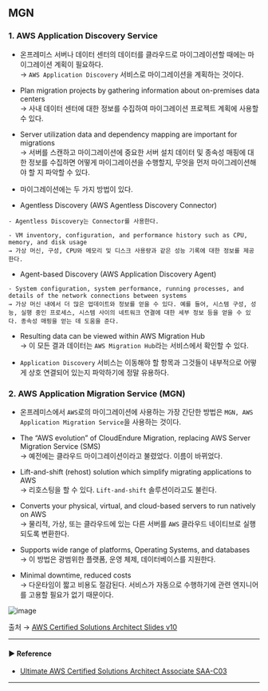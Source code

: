 ## MGN
### 1. AWS Application Discovery Service
- 온프레미스 서버나 데이터 센터의 데이터를 클라우드로 마이그레이션할 때에는 마이그레이션 계획이 필요하다.  
→ `AWS Application Discovery` 서비스로 마이그레이션을 계획하는 것이다. 
 
- Plan migration projects by gathering information about on-premises data centers  
→ 사내 데이터 센터에 대한 정보를 수집하여 마이그레이션 프로젝트 계획에 사용할 수 있다.

- Server utilization data and dependency mapping are important for migrations  
→ 서버를 스캔하고 마이그레이션에 중요한 서버 설치 데이터 및 종속성 매핑에 대한 정보를 수집하면 어떻게 마이그레이션을 수행할지, 무엇을 먼저 마이그레이션해야 할 지 파악할 수 있다.

- 마이그레이션에는 두 가지 방법이 있다.

- Agentless Discovery (AWS Agentless Discovery Connector)
~~~
- Agentless Discovery는 Connector를 사용한다.

- VM inventory, configuration, and performance history such as CPU, memory, and disk usage
→ 가상 머신, 구성, CPU와 메모리 및 디스크 사용량과 같은 성능 기록에 대한 정보를 제공한다.
~~~

- Agent-based Discovery (AWS Application Discovery Agent)
~~~
- System configuration, system performance, running processes, and details of the network connections between systems
→ 가상 머신 내에서 더 많은 업데이트와 정보를 얻을 수 있다. 예를 들어, 시스템 구성, 성능, 실행 중인 프로세스, 시스템 사이의 네트워크 연결에 대한 세부 정보 등을 얻을 수 있다. 종속성 매핑을 얻는 데 도움을 준다.
~~~

- Resulting data can be viewed within AWS Migration Hub  
→ 이 모든 결과 데이터는 `AWS Migration Hub`라는 서비스에서 확인할 수 있다.

- `Application Discovery` 서비스는 이동해야 할 항목과 그것들이 내부적으로 어떻게 상호 연결되어 있는지 파악하기에 정말 유용하다.  

### 2. AWS Application Migration Service (MGN)
- 온프레미스에서 `AWS`로의 마이그레이션에 사용하는 가장 간단한 방법은 `MGN, AWS Application Migration Service`을 사용하는 것이다.
 
- The “AWS evolution” of CloudEndure Migration, replacing AWS Server Migration Service (SMS)  
→ 예전에는 클라우드 마이그레이션이라고 불렸었다. 이름이 바뀌었다.

- Lift-and-shift (rehost) solution which simplify migrating applications to AWS  
→ 리호스팅을 할 수 있다. `Lift-and-shift` 솔루션이라고도 불린다. 

- Converts your physical, virtual, and cloud-based servers to run natively on AWS  
→ 물리적, 가상, 또는 클라우드에 있는 다른 서버를 `AWS` 클라우드 네이티브로 실행되도록 변환한다.

- Supports wide range of platforms, Operating Systems, and databases  
→ 이 방법은 광범위한 플랫폼, 운영 체제, 데이터베이스를 지원한다.

- Minimal downtime, reduced costs  
→ 다운타임이 짧고 비용도 절감된다. 서비스가 자동으로 수행하기에 관련 엔지니어를 고용할 필요가 없기 때문이다.

![image](https://github.com/sanguk2794/AWS/assets/97398071/e0a14905-7726-4fc3-bf27-076f95af6b5b)

출처 → [AWS Certified Solutions Architect Slides v10](https://courses.datacumulus.com/downloads/certified-solutions-architect-pn9/)

---
#### ▶ Reference
- [Ultimate AWS Certified Solutions Architect Associate SAA-C03](https://www.udemy.com/course/aws-certified-solutions-architect-associate-saa-c03/)
---